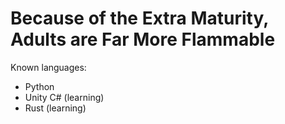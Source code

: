 # Because of the Extra Maturity, Adults are Far More Flammable
Known languages:
- Python
- Unity C# (learning)
- Rust (learning)
